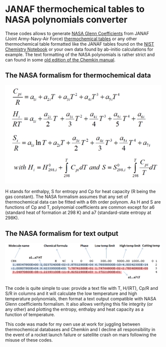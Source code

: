 # JANAF thermochemical tables to NASA polynomials converter
These codes allows to generate [NASA Glenn Coefficients](https://ntrs.nasa.gov/api/citations/20020085330/downloads/20020085330.pdf) from JANAF (Joint Army-Navy-Air Force) [thermochemical tables](https://janaf.nist.gov/janaf4pdf.html) or any other thermochemical table formatted like the JANAF tables found on the [NIST Chemistry Notebook](https://webbook.nist.gov/chemistry/) or your own data found by ab-initio calculations for example. The text formatting of the NASA polynomials is rather strict and can found in some [old edition of the Chemkin manual](CHEMKIN_III_manual(1996).pdf).

## The NASA formalism for thermochemical data
![](Polynomials.png)

H stands for enthalpy, S for entropy and Cp for heat capacity (R being the gas constant). The NASA formalism assumes that any set of thermochemical data can be fitted with a 6th order polynom. As H and S are functions of Cp and T, polynomial coefficients are common except for a6 (standard heat of formation at 298 K) and a7 (standard-state entropy at 298K).

## The NASA formalism for text output
![](Polynomials_txt.png)

The code is quite simple to use: provide a text file with T, H/(RT), Cp/R and S/R in columns and it will calculate the low temperature and high temperature polynomials, then format a text output compatible with NASA Glenn coefficients formalism. It also allows verifying this file integrity (or any other) and plotting the entropy, enthalpy and heat capacity as a function of temperature.

This code was made for my own use at work for juggling between thermochemical databases and Chemkin and I decline all responsibility in the event of a rocket launch failure or satellite crash on mars following the misuse of these codes.
